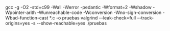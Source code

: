 gcc -g -O2 -std=c99 -Wall -Werror -pedantic -Wformat=2 -Wshadow -Wpointer-arith -Wunreachable-code -Wconversion -Wno-sign-conversion -Wbad-function-cast *.c -o pruebas
valgrind --leak-check=full --track-origins=yes -s --show-reachable=yes ./pruebas